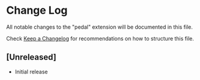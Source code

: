 # Change Log

All notable changes to the "pedal" extension will be documented in this file.

Check [Keep a Changelog](http://keepachangelog.com/) for recommendations on how to structure this file.

## [Unreleased]

- Initial release